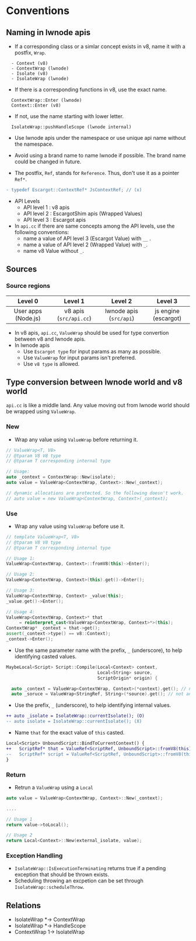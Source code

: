 # Conventions



## Naming in lwnode apis

- If a corresponding class or a simlar concept exists in v8, name it with a postfix, `Wrap`.
```
  - Context (v8)
  - ContextWrap (lwnode)
  - Isolate (v8)
  - IsolateWrap (lwnode)
```

- If there is a corresponding functions in v8, use the exact name.
```
  ContextWrap::Enter (lwnode)
  Context::Enter (v8)
```

- If not, use the name starting with lower letter.
```
  IsolateWrap::pushHandleScope (lwnode internal)
```

- Use lwnode apis under the namespace or use unique api name without the namespace.

- Avoid using a brand name to name lwnode if possible. The brand name could be changed in future.

- The postfix, `Ref`, stands for `Reference`. Thus, don't use it as a pointer `Ref*`.

```diff
- typedef Escargot::ContextRef* JsContextRef; // (x)
```

* API Levels
  * API level 1 : v8 apis
  * API level 2 : EscargotShim apis (Wrapped Values)
  * API level 3 : Escargot apis
* In `api.cc` if there are same concepts among the API levels, use the following conventions:
  * name a value of API level 3 (Escargot Value) with `__` .
  * name a value of API level 2 (Wrapped Value) with `_`.
  * name v8 Value without `_`.



## Sources

### Source regions

|       Level 0       |        Level 1         |         Level 2         |       Level 3        |
| :-----------------: | :--------------------: | :---------------------: | :------------------: |
| User apps (Node.js) | v8 apis (`src/api.cc`) | lwnode apis (`src/api`) | js engine (escargot) |

* In v8 apis, `api.cc`, `ValueWrap` should be used for type convertion between v8 and lwnode apis.
* In lwnode apis
  * Use `Escargot type` for input params as many as possible.
  * Use `ValueWrap` for input params isn't preferred.
  * Use `v8 type` is allowed.



## Type conversion between lwnode world and v8 world

`api.cc` is like a middle land. Any value moving out from lwnode world should be wrapped using `ValueWrap`.



### New
- Wrap any value using `ValueWrap` before returning it.

```c++
// ValueWrap<T, V8>
// @tparam V8 V8 type
// @tparam T corresponding internal type

// Usage:
auto _context = ContextWrap::New(isolate);
auto value = ValueWrap<ContextWrap, Context>::New(_context);

// dynamic allocations are protected. So the following doesn't work.
// auto value = new ValueWrap<ContextWrap, Context>(_context);
```



### Use

- Wrap any value using `ValueWrap` before use it.

```c++
// template ValueWrap<T, V8> 
// @tparam V8 V8 type
// @tparam T corresponding internal type

// Usage 1:
ValueWrap<ContextWrap, Context>::fromV8(this)->Enter();

// Usage 2:
ValueWrap<ContextWrap, Context>(this).get()->Enter();

// Usage 3:
ValueWrap<ContextWrap, Context> _value(this);
_value.get()->Enter();

// Usage 4:
ValueWrap<ContextWrap, Context>* that 
     = reinterpret_cast<ValueWrap<ContextWrap, Context>*>(this);
ContextWrap* _context = that->get();
assert(_context->type() == v8::Context);
_context->Enter();
```

- Use the same parameter name with the prefix, `_` (underscore), to help identifying casted values.

``` c++
MaybeLocal<Script> Script::Compile(Local<Context> context,
                                   Local<String> source,
                                   ScriptOrigin* origin) {

  auto _context = ValueWrap<ContextWrap, Context>(*context).get(); // not anything like `ctx`
  auto _soruce = ValueWrap<StringRef, String>(*source).get(); // not anything like `src`
```
* Use the prefix, `_` (underscore), to help identifying internal values.

```diff
++ auto _isolate = IsolateWrap::currentIsolate(); (O)
-- auto isolate = IsolateWrap::currentIsolate(); (X)
```

* Name `that` for the exact value of `this` casted.

```diff
Local<Script> UnboundScript::BindToCurrentContext() {
++   ScriptRef* that = ValueRef<ScriptRef, UnboundScript>::fromV8(this); (O)
--   ScriptRef* script = ValueRef<ScriptRef, UnboundScript>::fromV8(this); (X)
}
```



### Return

* Retrun a `ValueWrap` using a `Local`

```c++
auto value = ValueWrap<ContextWrap, Context>::New(_context);

....

// Usage 1
return value->toLocal();

// Usage 2
return Local<Context>::New(external_isolate, value);
```



### Exception Handling

* `IsolateWrap::IsExecutionTerminating` returns true if a pending exception that should be thrown exists.
* Scheduling throwing an excpetion can be set through `IsolateWrap::scheduleThrow`.



## Relations

- IsolateWrap *-> ContextWrap
- IsolateWrap *-> HandleScope
- ContextWrap 1-> IsolateWrap


